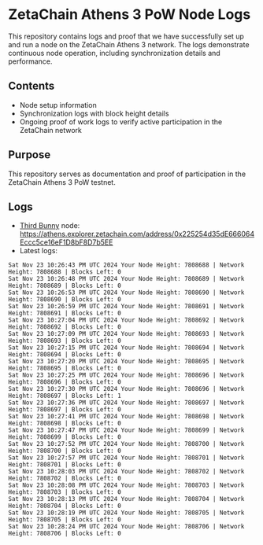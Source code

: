 # ZetaChain Athens 3 PoW Node Logs
This repository contains logs and proof that we have successfully set up and run a node on the ZetaChain Athens 3 network. The logs demonstrate continuous node operation, including synchronization details and performance.

## Contents
- Node setup information
- Synchronization logs with block height details
- Ongoing proof of work logs to verify active participation in the ZetaChain network

## Purpose
This repository serves as documentation and proof of participation in the ZetaChain Athens 3 PoW testnet.

## Logs

- [Third Bunny](https://thirdbunny.xyz/) node: https://athens.explorer.zetachain.com/address/0x225254d35dE666064Eccc5ce16eF1D8bF8D7b5EE
- Latest logs:
```
Sat Nov 23 10:26:43 PM UTC 2024 Your Node Height: 7808688 | Network Height: 7808688 | Blocks Left: 0
Sat Nov 23 10:26:48 PM UTC 2024 Your Node Height: 7808689 | Network Height: 7808689 | Blocks Left: 0
Sat Nov 23 10:26:53 PM UTC 2024 Your Node Height: 7808690 | Network Height: 7808690 | Blocks Left: 0
Sat Nov 23 10:26:59 PM UTC 2024 Your Node Height: 7808691 | Network Height: 7808691 | Blocks Left: 0
Sat Nov 23 10:27:04 PM UTC 2024 Your Node Height: 7808692 | Network Height: 7808692 | Blocks Left: 0
Sat Nov 23 10:27:09 PM UTC 2024 Your Node Height: 7808693 | Network Height: 7808693 | Blocks Left: 0
Sat Nov 23 10:27:15 PM UTC 2024 Your Node Height: 7808694 | Network Height: 7808694 | Blocks Left: 0
Sat Nov 23 10:27:20 PM UTC 2024 Your Node Height: 7808695 | Network Height: 7808695 | Blocks Left: 0
Sat Nov 23 10:27:25 PM UTC 2024 Your Node Height: 7808696 | Network Height: 7808696 | Blocks Left: 0
Sat Nov 23 10:27:30 PM UTC 2024 Your Node Height: 7808696 | Network Height: 7808697 | Blocks Left: 1
Sat Nov 23 10:27:36 PM UTC 2024 Your Node Height: 7808697 | Network Height: 7808697 | Blocks Left: 0
Sat Nov 23 10:27:41 PM UTC 2024 Your Node Height: 7808698 | Network Height: 7808698 | Blocks Left: 0
Sat Nov 23 10:27:47 PM UTC 2024 Your Node Height: 7808699 | Network Height: 7808699 | Blocks Left: 0
Sat Nov 23 10:27:52 PM UTC 2024 Your Node Height: 7808700 | Network Height: 7808700 | Blocks Left: 0
Sat Nov 23 10:27:57 PM UTC 2024 Your Node Height: 7808701 | Network Height: 7808701 | Blocks Left: 0
Sat Nov 23 10:28:03 PM UTC 2024 Your Node Height: 7808702 | Network Height: 7808702 | Blocks Left: 0
Sat Nov 23 10:28:08 PM UTC 2024 Your Node Height: 7808703 | Network Height: 7808703 | Blocks Left: 0
Sat Nov 23 10:28:13 PM UTC 2024 Your Node Height: 7808704 | Network Height: 7808704 | Blocks Left: 0
Sat Nov 23 10:28:19 PM UTC 2024 Your Node Height: 7808705 | Network Height: 7808705 | Blocks Left: 0
Sat Nov 23 10:28:24 PM UTC 2024 Your Node Height: 7808706 | Network Height: 7808706 | Blocks Left: 0
```
